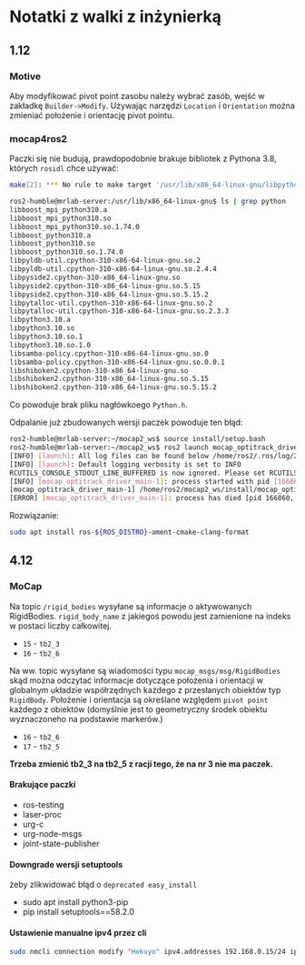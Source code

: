 # Notatki z walki z inżynierką

## 1.12

### Motive

Aby modyfikować pivot point zasobu należy wybrać zasób, wejść w zakładkę `Builder->Modify`. Używając narzędzi `Location` i `Orientation` można zmieniać położenie i orientację pivot pointu.

### mocap4ros2

Paczki się nie budują, prawdopodobnie brakuje bibliotek z Pythona 3.8, których `rosidl` chce używać:

```bash
make[2]: *** No rule to make target '/usr/lib/x86_64-linux-gnu/libpython3.8.so', needed by 'rosidl_generator_py/mocap_msgs/libmocap_msgs__rosidl_generator_py.so'.  Stop.
```

```bash
ros2-humble@mrlab-server:/usr/lib/x86_64-linux-gnu$ ls | grep python
libboost_mpi_python310.a
libboost_mpi_python310.so
libboost_mpi_python310.so.1.74.0
libboost_python310.a
libboost_python310.so
libboost_python310.so.1.74.0
libpyldb-util.cpython-310-x86-64-linux-gnu.so.2
libpyldb-util.cpython-310-x86-64-linux-gnu.so.2.4.4
libpyside2.cpython-310-x86_64-linux-gnu.so
libpyside2.cpython-310-x86_64-linux-gnu.so.5.15
libpyside2.cpython-310-x86_64-linux-gnu.so.5.15.2
libpytalloc-util.cpython-310-x86-64-linux-gnu.so.2
libpytalloc-util.cpython-310-x86-64-linux-gnu.so.2.3.3
libpython3.10.a
libpython3.10.so
libpython3.10.so.1
libpython3.10.so.1.0
libsamba-policy.cpython-310-x86-64-linux-gnu.so.0
libsamba-policy.cpython-310-x86-64-linux-gnu.so.0.0.1
libshiboken2.cpython-310-x86_64-linux-gnu.so
libshiboken2.cpython-310-x86_64-linux-gnu.so.5.15
libshiboken2.cpython-310-x86_64-linux-gnu.so.5.15.2
```

Co powoduje brak pliku nagłówkoego `Python.h`.

Odpalanie już zbudowanych wersji paczek powoduje ten błąd:

```bash
ros2-humble@mrlab-server:~/mocap2_ws$ source install/setup.bash 
ros2-humble@mrlab-server:~/mocap2_ws$ ros2 launch mocap_optitrack_driver optitrack2.launch.py 
[INFO] [launch]: All log files can be found below /home/ros2/.ros/log/2023-12-01-16-42-14-171318-mrlab-server-166850
[INFO] [launch]: Default logging verbosity is set to INFO
RCUTILS_CONSOLE_STDOUT_LINE_BUFFERED is now ignored. Please set RCUTILS_LOGGING_USE_STDOUT and RCUTILS_LOGGING_BUFFERED_STREAM to control the stream and the buffering of log messages.
[INFO] [mocap_optitrack_driver_main-1]: process started with pid [166860]
[mocap_optitrack_driver_main-1] /home/ros2/mocap2_ws/install/mocap_optitrack_driver/lib/mocap_optitrack_driver/mocap_optitrack_driver_main: symbol lookup error: /home/ros2/mocap2_ws/install/mocap_control/lib/libmocap_control.so: undefined symbol: _ZN6rclcpp19QOSEventHandlerBase15add_to_wait_setEP14rcl_wait_set_t
[ERROR] [mocap_optitrack_driver_main-1]: process has died [pid 166860, exit code 127, cmd '/home/ros2/mocap2_ws/install/mocap_optitrack_driver/lib/mocap_optitrack_driver/mocap_optitrack_driver_main --ros-args -r __node:=mocap_optitrack_driver_node -r __ns:=/ --params-file /home/ros2/mocap2_ws/install/mocap_optitrack_driver/share/mocap_optitrack_driver/config/mocap_optitrack_driver_params.yaml'].
```

Rozwiązanie:

```bash
sudo apt install ros-${ROS_DISTRO}-ament-cmake-clang-format
```

## 4.12

### MoCap

Na topic `/rigid_bodies` wysyłane są informacje o aktywowanych RigidBodies. `rigid_body_name` z jakiegoś powodu jest zamienione na indeks w postaci liczby całkowitej.

- `15` - `tb2_3`
- `16` - `tb2_6`

Na ww. topic wysyłane są wiadomości typu `mocap_msgs/msg/RigidBodies` skąd można odczytać informacje dotyczące położenia i orientacji w globalnym układzie współrzędnych każdego z przesłanych obiektów typ `RigidBody`. Położenie i orientacja są określane względem `pivot point` każdego z obiektów (domyślnie jest to geometryczny środek obiektu wyznaczoneho na podstawie markerów.)

- `16` - `tb2_6`
- `17` - `tb2_5`

**Trzeba zmienić tb2_3 na tb2_5 z racji tego, że na nr 3 nie ma paczek.**

#### Brakujące paczki

- ros-testing
- laser-proc
- urg-c
- urg-node-msgs
- joint-state-publisher

#### Downgrade wersji setuptools

żeby zlikwidować błąd o `deprecated easy_install`

- sudo apt install python3-pip
- pip install setuptools==58.2.0

#### Ustawienie manualne ipv4 przez cli

```bash
sudo nmcli connection modify "Hokuyo" ipv4.addresses 192.168.0.15/24 ipv4.gateway 192.168.0.1 ipv4.method manual
```
